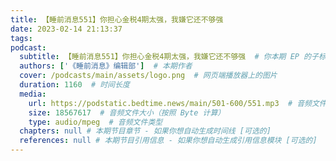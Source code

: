 ```yaml
---
title: 【睡前消息551】你担心金税4期太强，我嫌它还不够强
date: 2023-02-14 21:13:37
tags:
podcast:
  subtitle: 【睡前消息551】你担心金税4期太强，我嫌它还不够强  # 你本期 EP 的子标题
  authors: ['《睡前消息》编辑部']  # 本期作者
  cover: /podcasts/main/assets/logo.png  # 网页端播放器上的图片
  duration: 1160  # 时间长度
  media:
    url: https://podstatic.bedtime.news/main/501-600/551.mp3  # 音频文件
    size: 18567617  # 音频文件大小（按照 Byte 计算）
    type: audio/mpeg  # 音频文件类型
  chapters: null # 本期节目章节 - 如果你想自动生成时间线 [可选的]
  references: null # 本期节目引用信息 - 如果你想自动生成引用信息模块 [可选的]
---
```

